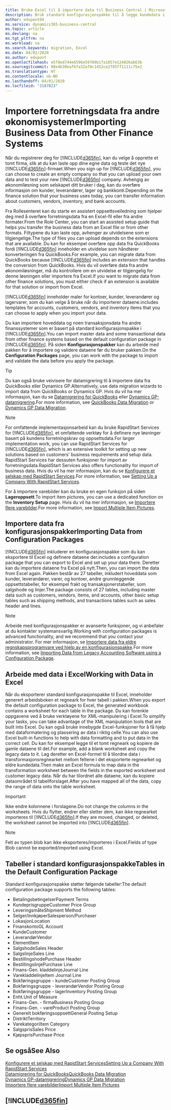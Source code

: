 ```yaml
---
title: Bruke Excel til å importere data til Business Central | Microsoft-dokumentasjon
description: Bruk standard konfigurasjonspakke til å legge kundedata i Excel og importere dataene tilbake til Business Central.
author: edupont04
ms.service: dynamics365-business-central
ms.topic: article
ms.devlang: na
ms.tgt_pltfrm: na
ms.workload: na
ms.search.keywords: migration, Excel
ms.date: 04/01/2020
ms.author: edupont
ms.openlocfilehash: e5f8ed744e6596e59789b1fa1857e124026ab63b
ms.sourcegitcommit: 88e4b30eaf6fa32af0c1452ce2f85ff1111c75e2
ms.translationtype: HT
ms.contentlocale: nb-NO
ms.lasthandoff: 04/01/2020
ms.locfileid: "3187823"
---
```

# <a name="importing-business-data-from-other-finance-systems"></a><span data-ttu-id="8ecc5-103">Importere forretningsdata fra andre økonomisystemer</span><span class="sxs-lookup"><span data-stu-id="8ecc5-103">Importing Business Data from Other Finance Systems</span></span>
<span data-ttu-id="8ecc5-104">Når du registrerer deg for [!INCLUDE[d365fin](includes/d365fin_md.md)], kan du velge å opprette et tomt firma, slik at du kan laste opp dine egne data og teste det nye [!INCLUDE[d365fin](includes/d365fin_md.md)]-firmaet.</span><span class="sxs-lookup"><span data-stu-id="8ecc5-104">When you sign up for [!INCLUDE[d365fin](includes/d365fin_md.md)], you can choose to create an empty company so that you can upload your own data and to test your new [!INCLUDE[d365fin](includes/d365fin_md.md)] company.</span></span> <span data-ttu-id="8ecc5-105">Avhengig av økonomiløsning som selskapet ditt bruker i dag, kan du overføre informasjon om kunder, leverandører, lager og bankkonti.</span><span class="sxs-lookup"><span data-stu-id="8ecc5-105">Depending on the finance solution that your business uses today, you can transfer information about customers, vendors, inventory, and bank accounts.</span></span>  

<span data-ttu-id="8ecc5-106">Fra Rollesenteret kan du starte en assistert oppsettsveiledning som hjelper deg med å overføre forretningsdata fra en Excel-fil eller fra andre formater.</span><span class="sxs-lookup"><span data-stu-id="8ecc5-106">From the Role Center, you can start an assisted setup guide that helps you transfer the business data from an Excel file or from other formats.</span></span> <span data-ttu-id="8ecc5-107">Filtypene du kan laste opp, avhenger av utvidelsene som er tilgjengelige.</span><span class="sxs-lookup"><span data-stu-id="8ecc5-107">The type of files you can upload depends on the extensions that are available.</span></span> <span data-ttu-id="8ecc5-108">Du kan for eksempel overføre opp data fra QuickBooks fordi [!INCLUDE[d365fin](includes/d365fin_md.md)] inneholder en utvidelse som håndterer konverteringen fra QuickBooks.</span><span class="sxs-lookup"><span data-stu-id="8ecc5-108">For example, you can migrate data from QuickBooks because [!INCLUDE[d365fin](includes/d365fin_md.md)] includes an extension that handles the conversion from QuickBooks.</span></span> <span data-ttu-id="8ecc5-109">Hvis du vil overføre data fra andre økonomiløsninger, må du kontrollere om en utvidelse er tilgjengelig for denne løsningen eller importere fra Excel.</span><span class="sxs-lookup"><span data-stu-id="8ecc5-109">If you want to migrate data from other finance solutions, you must either check if an extension is available for that solution or import from Excel.</span></span>  

[!INCLUDE[d365fin](includes/d365fin_md.md)] <span data-ttu-id="8ecc5-110">inneholder maler for kontoer, kunder, leverandører og lagervarer, som du kan velge å bruke når du importerer dataene.</span><span class="sxs-lookup"><span data-stu-id="8ecc5-110">includes templates for accounts, customers, vendors, and inventory items that you can choose to apply when you import your data.</span></span>

<span data-ttu-id="8ecc5-111">Du kan importere hoveddata og noen transaksjonsdata fra andre finanssystemer som er basert på standard konfigurasjonspakke i [!INCLUDE[d365fin](includes/d365fin_md.md)].</span><span class="sxs-lookup"><span data-stu-id="8ecc5-111">You can import master data and some transactional data from other finance systems based on the default configuration package in [!INCLUDE[d365fin](includes/d365fin_md.md)].</span></span> <span data-ttu-id="8ecc5-112">På siden **Konfigurasjonspakker** kan du arbeide med pakken for å importere og validere dataene før du bruker pakken.</span><span class="sxs-lookup"><span data-stu-id="8ecc5-112">On the **Configuration Packages** page, you can work with the package to import and validate the data before you apply the package.</span></span>  

> [!TIP]  
> <span data-ttu-id="8ecc5-113">Du kan også bruke veivisere for datamigrering til å importere data fra QuickBooks eller Dynamics GP.</span><span class="sxs-lookup"><span data-stu-id="8ecc5-113">Alternatively, use data migration wizards to import data from QuickBooks or Dynamics GP.</span></span> <span data-ttu-id="8ecc5-114">Hvis du vil ha mer informasjon, kan du se [Datamigrering for QuickBooks](ui-extensions-quickbooks-data-migration.md) eller [Dynamics GP-datamigrering](ui-extensions-dynamicsgp-data-migration.md).</span><span class="sxs-lookup"><span data-stu-id="8ecc5-114">For more information, see [QuickBooks Data Migration](ui-extensions-quickbooks-data-migration.md) or [Dynamics GP Data Migration](ui-extensions-dynamicsgp-data-migration.md).</span></span>

> [!NOTE]  
> <span data-ttu-id="8ecc5-115">For omfattende implementasjonsarbeid kan du bruke RapidStart Services for [!INCLUDE[d365fin](includes/d365fin_md.md)], et omfattende verktøy for å definere nye løsninger basert på kundens forretningskrav og oppsettsdata.</span><span class="sxs-lookup"><span data-stu-id="8ecc5-115">For larger implementation work, you can use RapidStart Services for [!INCLUDE[d365fin](includes/d365fin_md.md)], which is an extensive toolkit for setting up new solutions based on customers' business requirements and setup data.</span></span> <span data-ttu-id="8ecc5-116">RapidStart Services har dessuten funksjoner for import av forretningsdata.</span><span class="sxs-lookup"><span data-stu-id="8ecc5-116">RapidStart Services also offers functionality for import of business data.</span></span> <span data-ttu-id="8ecc5-117">Hvis du vil ha mer informasjon, kan du se [Konfigurere et selskap med RapidStart Services](admin-set-up-a-company-with-rapidstart.md).</span><span class="sxs-lookup"><span data-stu-id="8ecc5-117">For more information, see [Setting Up a Company With RapidStart Services](admin-set-up-a-company-with-rapidstart.md).</span></span>

<span data-ttu-id="8ecc5-118">For å importere varebilder kan du bruke en egen funksjon på siden **Lageroppsett**.</span><span class="sxs-lookup"><span data-stu-id="8ecc5-118">To import item pictures, you can use a dedicated function on the **Inventory Setup** page.</span></span> <span data-ttu-id="8ecc5-119">Hvis du vil ha mer informasjon, se [Importere flere varebilder](inventory-how-import-item-pictures.md).</span><span class="sxs-lookup"><span data-stu-id="8ecc5-119">For more information, see [Import Multiple Item Pictures](inventory-how-import-item-pictures.md).</span></span>

## <a name="importing-data-from-configuration-packages"></a><span data-ttu-id="8ecc5-120">Importere data fra konfigurasjonspakker</span><span class="sxs-lookup"><span data-stu-id="8ecc5-120">Importing Data from Configuration Packages</span></span>
[!INCLUDE[d365fin](includes/d365fin_md.md)] <span data-ttu-id="8ecc5-121">inkluderer en konfigurasjonspakke som du kan eksportere til Excel og definere dataene der.</span><span class="sxs-lookup"><span data-stu-id="8ecc5-121">includes a configuration package that you can export to Excel and set up your data there.</span></span> <span data-ttu-id="8ecc5-122">Deretter kan du importere dataene fra Excel på nytt.</span><span class="sxs-lookup"><span data-stu-id="8ecc5-122">Then, you can import the data from Excel again.</span></span> <span data-ttu-id="8ecc5-123">Pakken består av 27 tabeller, inkludert hoveddata som kunder, leverandører, varer, og kontoer, andre grunnleggende oppsettstabeller, for eksempel frakt og transaksjonerstabeller, som salgshode og linjer.</span><span class="sxs-lookup"><span data-stu-id="8ecc5-123">The package consists of 27 tables, including master data such as customers, vendors, items, and accounts, other basic setup tables such as shipping methods, and transactions tables such as sales header and lines.</span></span>  

> [!NOTE]  
>   <span data-ttu-id="8ecc5-124">Arbeide med konfigurasjonspakker er avanserte funksjoner, og vi anbefaler at du kontakter systemansvarlig.</span><span class="sxs-lookup"><span data-stu-id="8ecc5-124">Working with configuration packages is advanced functionality, and we recommend that you contact your administrator.</span></span> <span data-ttu-id="8ecc5-125">For mer informasjon, se [Importere data fra eldre regnskapsprogramvare ved hjelp av en konfigurasjonspakke](across-import-data-configuration-packages.md).</span><span class="sxs-lookup"><span data-stu-id="8ecc5-125">For more information, see [Importing Data from Legacy Accounting Software using a Configuration Package](across-import-data-configuration-packages.md).</span></span>

## <a name="working-with-data-in-excel"></a><span data-ttu-id="8ecc5-126">Arbeide med data i Excel</span><span class="sxs-lookup"><span data-stu-id="8ecc5-126">Working with Data in Excel</span></span>
<span data-ttu-id="8ecc5-127">Når du eksporterer standard konfigurasjonspakke til Excel, inneholder generert arbeidsboken et regneark for hver tabell i pakken.</span><span class="sxs-lookup"><span data-stu-id="8ecc5-127">When you export the default configuration package to Excel, the generated workbook contains a worksheet for each table in the package.</span></span> <span data-ttu-id="8ecc5-128">Du kan forenkle oppgavene ved å bruke verktøyene for XML-manipulering i Excel.</span><span class="sxs-lookup"><span data-stu-id="8ecc5-128">To simplify your tasks, you can take advantage of the XML manipulation tools that are built into Excel.</span></span> <span data-ttu-id="8ecc5-129">Du kan også bruke innebygde Excel-funksjoner for å få hjelp med dataformatering og plassering av data i riktig celle.</span><span class="sxs-lookup"><span data-stu-id="8ecc5-129">You can also use Excel built-in functions to help with data formatting and to put data in the correct cell.</span></span> <span data-ttu-id="8ecc5-130">Du kan for eksempel legge til et tomt regneark og kopiere de gamle dataene til det.</span><span class="sxs-lookup"><span data-stu-id="8ecc5-130">For example, add a blank worksheet and copy the legacy data to it.</span></span> <span data-ttu-id="8ecc5-131">Lag deretter en Excel-formel til å tilordne data i transformasjonsregnearket mellom feltene i det eksporterte regnearket og eldre kundedata.</span><span class="sxs-lookup"><span data-stu-id="8ecc5-131">Then make an Excel formula to map data in the transformation worksheet between the fields in the exported worksheet and customer legacy data.</span></span> <span data-ttu-id="8ecc5-132">Når du har tilordnet alle dataene, kan du kopiere dataområdet til tabellforslaget.</span><span class="sxs-lookup"><span data-stu-id="8ecc5-132">After you have mapped all of the data, copy the range of data onto the table worksheet.</span></span>  

> [!IMPORTANT]  
>  <span data-ttu-id="8ecc5-133">Ikke endre kolonnene i forslagene.</span><span class="sxs-lookup"><span data-stu-id="8ecc5-133">Do not change the columns in the worksheets.</span></span> <span data-ttu-id="8ecc5-134">Hvis du flytter, endrer eller sletter dem, kan ikke regnearket importeres til [!INCLUDE[d365fin](includes/d365fin_md.md)].</span><span class="sxs-lookup"><span data-stu-id="8ecc5-134">If they are moved, changed, or deleted, the worksheet cannot be imported into [!INCLUDE[d365fin](includes/d365fin_md.md)].</span></span>

> [!NOTE]
> <span data-ttu-id="8ecc5-135">Felt av typen blob kan ikke eksporteres/importeres i Excel.</span><span class="sxs-lookup"><span data-stu-id="8ecc5-135">Fields of type Blob cannot be exported/imported using Excel.</span></span>

## <a name="tables-in-the-default-configuration-package"></a><span data-ttu-id="8ecc5-136">Tabeller i standard konfigurasjonspakke</span><span class="sxs-lookup"><span data-stu-id="8ecc5-136">Tables in the Default Configuration Package</span></span>
<span data-ttu-id="8ecc5-137">Standard konfigurasjonspakke støtter følgende tabeller:</span><span class="sxs-lookup"><span data-stu-id="8ecc5-137">The default configuration package supports the following tables:</span></span>

-   <span data-ttu-id="8ecc5-138">Betalingsbetingelser</span><span class="sxs-lookup"><span data-stu-id="8ecc5-138">Payment Terms</span></span>
-   <span data-ttu-id="8ecc5-139">Kundeprisgruppe</span><span class="sxs-lookup"><span data-stu-id="8ecc5-139">Customer Price Group</span></span>
-   <span data-ttu-id="8ecc5-140">Leveringsmåte</span><span class="sxs-lookup"><span data-stu-id="8ecc5-140">Shipment Method</span></span>
-   <span data-ttu-id="8ecc5-141">Selger/innkjøper</span><span class="sxs-lookup"><span data-stu-id="8ecc5-141">Salesperson/Purchaser</span></span>
-   <span data-ttu-id="8ecc5-142">Lokasjon</span><span class="sxs-lookup"><span data-stu-id="8ecc5-142">Location</span></span>
-   <span data-ttu-id="8ecc5-143">Finanskonto</span><span class="sxs-lookup"><span data-stu-id="8ecc5-143">GL Account</span></span>
-   <span data-ttu-id="8ecc5-144">Kunde</span><span class="sxs-lookup"><span data-stu-id="8ecc5-144">Customer</span></span>
-   <span data-ttu-id="8ecc5-145">Leverandør</span><span class="sxs-lookup"><span data-stu-id="8ecc5-145">Vendor</span></span>
-   <span data-ttu-id="8ecc5-146">Element</span><span class="sxs-lookup"><span data-stu-id="8ecc5-146">Item</span></span>
-   <span data-ttu-id="8ecc5-147">Salgshode</span><span class="sxs-lookup"><span data-stu-id="8ecc5-147">Sales Header</span></span>
-   <span data-ttu-id="8ecc5-148">Salgslinje</span><span class="sxs-lookup"><span data-stu-id="8ecc5-148">Sales Line</span></span>
-   <span data-ttu-id="8ecc5-149">Bestillingshode</span><span class="sxs-lookup"><span data-stu-id="8ecc5-149">Purchase Header</span></span>
-   <span data-ttu-id="8ecc5-150">Bestillingslinje</span><span class="sxs-lookup"><span data-stu-id="8ecc5-150">Purchase Line</span></span>
-   <span data-ttu-id="8ecc5-151">Finans-</span><span class="sxs-lookup"><span data-stu-id="8ecc5-151">Gen.</span></span> <span data-ttu-id="8ecc5-152">kladdelinje</span><span class="sxs-lookup"><span data-stu-id="8ecc5-152">Journal Line</span></span>
-   <span data-ttu-id="8ecc5-153">Varekladdelinje</span><span class="sxs-lookup"><span data-stu-id="8ecc5-153">Item Journal Line</span></span>
-   <span data-ttu-id="8ecc5-154">Bokføringsgruppe - kunde</span><span class="sxs-lookup"><span data-stu-id="8ecc5-154">Customer Posting Group</span></span>
-   <span data-ttu-id="8ecc5-155">Bokføringsgruppe - leverandør</span><span class="sxs-lookup"><span data-stu-id="8ecc5-155">Vendor Posting Group</span></span>
-   <span data-ttu-id="8ecc5-156">Bokføringsgruppe - lager</span><span class="sxs-lookup"><span data-stu-id="8ecc5-156">Inventory Posting Group</span></span>
-   <span data-ttu-id="8ecc5-157">Enht.</span><span class="sxs-lookup"><span data-stu-id="8ecc5-157">Unit of Measure</span></span>
-   <span data-ttu-id="8ecc5-158">Finans-</span><span class="sxs-lookup"><span data-stu-id="8ecc5-158">Gen.</span></span> <span data-ttu-id="8ecc5-159">- firma</span><span class="sxs-lookup"><span data-stu-id="8ecc5-159">Business Posting Group</span></span>
-   <span data-ttu-id="8ecc5-160">Finans-</span><span class="sxs-lookup"><span data-stu-id="8ecc5-160">Gen.</span></span> <span data-ttu-id="8ecc5-161">- vare</span><span class="sxs-lookup"><span data-stu-id="8ecc5-161">Product Posting Group</span></span>
-   <span data-ttu-id="8ecc5-162">Generelt bokføringsoppsett</span><span class="sxs-lookup"><span data-stu-id="8ecc5-162">General Posting Setup</span></span>
-   <span data-ttu-id="8ecc5-163">Distrikt</span><span class="sxs-lookup"><span data-stu-id="8ecc5-163">Territory</span></span>
-   <span data-ttu-id="8ecc5-164">Varekategori</span><span class="sxs-lookup"><span data-stu-id="8ecc5-164">Item Category</span></span>
-   <span data-ttu-id="8ecc5-165">Salgspris</span><span class="sxs-lookup"><span data-stu-id="8ecc5-165">Sales Price</span></span>
-   <span data-ttu-id="8ecc5-166">Kjøpspris</span><span class="sxs-lookup"><span data-stu-id="8ecc5-166">Purchase Price</span></span>

## <a name="see-also"></a><span data-ttu-id="8ecc5-167">Se også</span><span class="sxs-lookup"><span data-stu-id="8ecc5-167">See Also</span></span>
[<span data-ttu-id="8ecc5-168">Konfigurere et selskap med RapidStart Services</span><span class="sxs-lookup"><span data-stu-id="8ecc5-168">Setting Up a Company With RapidStart Services</span></span>](admin-set-up-a-company-with-rapidstart.md)  
[<span data-ttu-id="8ecc5-169">Datamigrering for QuickBooks</span><span class="sxs-lookup"><span data-stu-id="8ecc5-169">QuickBooks Data Migration</span></span>](ui-extensions-quickbooks-data-migration.md)  
[<span data-ttu-id="8ecc5-170">Dynamics GP-datamigrering</span><span class="sxs-lookup"><span data-stu-id="8ecc5-170">Dynamics GP Data Migration</span></span>](ui-extensions-dynamicsgp-data-migration.md)  
[<span data-ttu-id="8ecc5-171">Importere flere varebilder</span><span class="sxs-lookup"><span data-stu-id="8ecc5-171">Import Multiple Item Pictures</span></span>](inventory-how-import-item-pictures.md)

## [!INCLUDE[d365fin](includes/free_trial_md.md)]  
